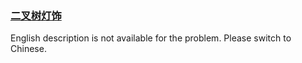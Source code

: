 ### [二叉树灯饰](https://leetcode.com/problems/U7WvvU)

English description is not available for the problem. Please switch to Chinese.
